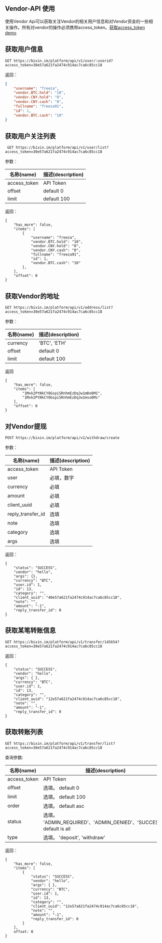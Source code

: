 ## Vendor-API 使用
使用Vendor Api可以获取关注Vendor的相关用户信息和对Vendor资金的一些相关操作。所有对vendor的操作必须携带access_token。[获取access_token demo](./获取Access_Token.md)

## 获取用户信息

```
GET https://bixin.im/platform/api/v1/user/:userid?access_token=30e57a621fa2474c914ac7ca6c85cc18

```

返回：

```json
{
    "username": "freeza",
    "vendor.BTC.hold": "10",
    "vendor.CNY.hold": "0",
    "vendor.CNY.cash": "0",
    "fullname": "freeza91",
    "id": 1,
    "vendor.BTC.cash": "10"
}
```

## 获取用户关注列表


```
 GET https://bixin.im/platform/api/v1/user/list?access_token=30e57a621fa2474c914ac7ca6c85cc18
```

参数：

| 名称(name) | 描述(description) |
| --------- | ----------------- |
| access_token | API Token|
| offset | default 0 |
| limit | default 100 |

返回：

```
{
    "has_more": false,
    "items": [
        {
            "username": "freeza",
            "vendor.BTC.hold": "10",
            "vendor.CNY.hold": "0",
            "vendor.CNY.cash": "0",
            "fullname": "freeza91",
            "id": 1,
            "vendor.BTC.cash": "10"
        },
    ],
    "offset": 0
}
```

## 获取Vendor的地址

```
GET https://bixin.im/platform/api/v1/address/list?access_token=30e57a621fa2474c914ac7ca6c85cc18
```

参数：

| 名称(name) | 描述(description) |
| --------- | ----------------- |
| currency | 'BTC', 'ETH'|
| offset | default 0 |
| limit | default 100 |

返回

```
{
    "has_more": false,
    "items": [
        "1Mxk2PtNkCY8GspiSRnhmEzDqJw1mDo6M1",
        "1Mxk2PtNkCY8GspiSRnhmEzDqJw1mso6Ms"
    ],
    "offset": 0
}
```

## 对Vendor提现

```
POST https://bixin.im/platform/api/v1/withdraw/create
```

参数：

| 名称(name) | 描述(description) |
| --------- | ----------------- |
| access_token | API Token |
| user | 必填，数字 |
| currency | 必填 |
| amount | 必填 |
| client_uuid | 必填 |
| reply_transfer_id | 选填 |
| note | 选填 |
| category | 选填 |
| args | 选填 |

返回：

```
{
    "status": "SUCCESS",
    "vendor": "hello",
    "args": {},
    "currency": "BTC",
    "user.id": 1,
    "id": 13,
    "category": "",
    "client_uuid": "40e57a621fa2474c914ac7ca6c85cc18",
    "note": "",
    "amount": "-1",
    "reply_transfer_id": 0
}
```

## 获取某笔转账信息
```
GET https://bixin.im/platform/api/v1/transfer/145654?access_token=30e57a621fa2474c914ac7ca6c85cc18
```

返回：
```
{
    "status": "SUCCESS",
    "vendor": "hello",
    "args": { },
    "currency": "BTC",
    "user.id": 1,
    "id": 13,
    "category": "",
    "client_uuid": "12e57a621fa2474c914ac7ca6c85cc18",
    "note": "",
    "amount": "-1",
    "reply_transfer_id": 0
}
```

## 获取转账列表

```
GET https://bixin.im/platform/api/v1/transfer/list?access_token=30e57a621fa2474c914ac7ca6c85cc18
```

查询参数:

| 名称(name) | 描述(description) |
| --------- | ----------------- |
| access_token | API Token |
| offset | 选填。 default 0 |
| limit | 选填。 default 100 |
| order | 选填。 default asc |
| status | 选填。 'ADMIN_REQUIRED'、'ADMIN_DENIED'、'SUCCESS'。 default is all |
| type | 选填。 'deposit', 'withdraw' |


返回：

```
{
    "has_more": false,
    "items": [
        {
            "status": "SUCCESS",
            "vendor": "hello",
            "args": { },
            "currency": "BTC",
            "user.id": 1,
            "id": 13,
            "category": "",
            "client_uuid": "12e57a621fa2474c914ac7ca6c85cc18",
            "note": "",
            "amount": "-1",
            "reply_transfer_id": 0
        }
    ],
    offset: 0
}
```
